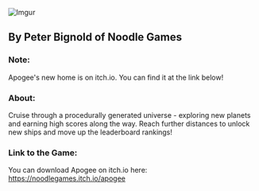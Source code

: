 ﻿![Imgur](https://i.imgur.com/k9pMRGE.png)
## By Peter Bignold of Noodle Games

### Note:
Apogee's new home is on itch.io. You can find it at the link below!

### About:
Cruise through a procedurally generated universe - exploring new planets and earning high scores along the way. Reach further distances to unlock new ships and move up the leaderboard rankings!

### Link to the Game:
You can download Apogee on itch.io here:
https://noodlegames.itch.io/apogee


